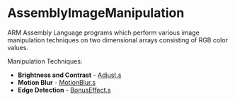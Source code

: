 # AssemblyImageManipulation
ARM Assembly Language programs which perform various image manipulation techniques on two dimensional arrays consisting of RGB color values.

Manipulation Techniques:

* **Brightness and Contrast** - [Adjust.s](https://github.com/dooleyb1/AssemblyImageManipulation/blob/master/Adjust.s)
* **Motion Blur** -	[MotionBlur.s](https://github.com/dooleyb1/AssemblyImageManipulation/blob/master/MotionBlur.s)
* **Edge Detection** - [BonusEffect.s](https://github.com/dooleyb1/AssemblyImageManipulation/blob/master/BonusEffect.s)

